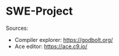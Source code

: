 # SWE-Project

Sources:

- Compiler explorer: https://godbolt.org/
- Ace editor: https://ace.c9.io/
